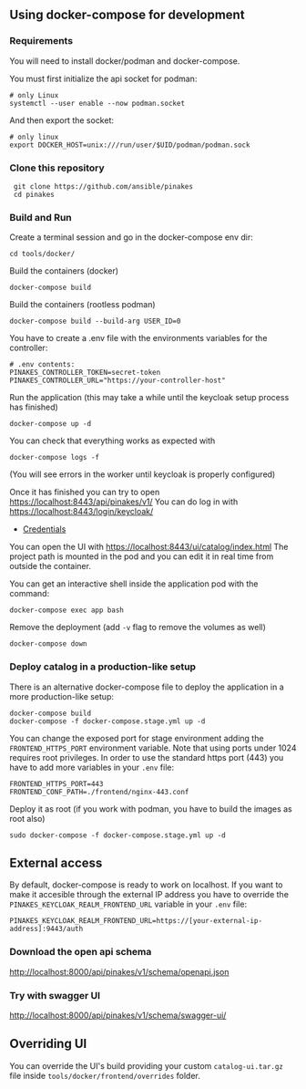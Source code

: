 ## Using docker-compose for development

### Requirements

You will need to install docker/podman and docker-compose.

You must first initialize the api socket for podman:

```
# only Linux
systemctl --user enable --now podman.socket
```

And then export the socket:

```
# only linux
export DOCKER_HOST=unix:///run/user/$UID/podman/podman.sock
```

### Clone this repository

```
 git clone https://github.com/ansible/pinakes
 cd pinakes
```

### Build and Run

Create a terminal session and go in the docker-compose env dir:

```
cd tools/docker/
```

Build the containers (docker)

```
docker-compose build
```

Build the containers (rootless podman)

```
docker-compose build --build-arg USER_ID=0
```

You have to create a .env file with the environments variables for the controller:

```
# .env contents:
PINAKES_CONTROLLER_TOKEN=secret-token
PINAKES_CONTROLLER_URL="https://your-controller-host"
```

Run the application (this may take a while until the keycloak setup process has finished)

```
docker-compose up -d
```

You can check that everything works as expected with

```
docker-compose logs -f
```

(You will see errors in the worker until keycloak is properly configured)

Once it has finished you can try to open <https://localhost:8443/api/pinakes/v1/>
You can do log in with <https://localhost:8443/login/keycloak/>

* [Credentials](./CREDENTIALS.md)

You can open the UI with <https://localhost:8443/ui/catalog/index.html>
The project path is mounted in the pod and you can edit it in real time from outside the container.

You can get an interactive shell inside the application pod with the command:

```
docker-compose exec app bash
```

Remove the deployment (add `-v` flag to remove the volumes as well)

```
docker-compose down
```

### Deploy catalog in a production-like setup

There is an alternative docker-compose file to deploy the application in a more production-like setup:

```
docker-compose build
docker-compose -f docker-compose.stage.yml up -d
```

You can change the exposed port for stage environment adding the `FRONTEND_HTTPS_PORT` environment variable. Note that using ports under 1024 requires root privileges. In order to use the standard https port (443) you have to add more variables in your `.env` file:

```
FRONTEND_HTTPS_PORT=443
FRONTEND_CONF_PATH=./frontend/nginx-443.conf
```

Deploy it as root (if you work with podman, you have to build the images as root also)

```
sudo docker-compose -f docker-compose.stage.yml up -d
```

## External access

By default, docker-compose is ready to work on localhost. If you want to make it accesible through the external IP address you have to override the `PINAKES_KEYCLOAK_REALM_FRONTEND_URL` variable in your `.env` file:

```
PINAKES_KEYCLOAK_REALM_FRONTEND_URL=https://[your-external-ip-address]:9443/auth
```

### Download the open api schema

<http://localhost:8000/api/pinakes/v1/schema/openapi.json>

### Try with swagger UI

<http://localhost:8000/api/pinakes/v1/schema/swagger-ui/>

## Overriding UI

You can override the UI's build providing your custom `catalog-ui.tar.gz` file inside `tools/docker/frontend/overrides` folder.
